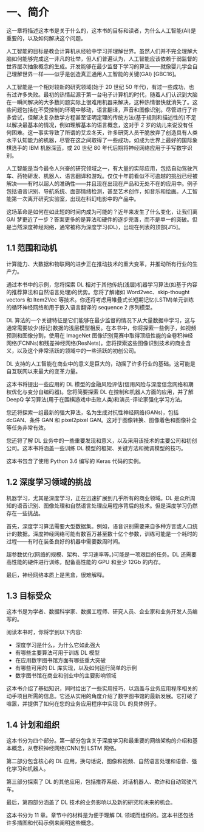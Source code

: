 # 一、简介

这一章将描述这本书是关于什么的，这本书的目标和读者，为什么人工智能(AI)是重要的，以及如何解决这个问题。

人工智能的目标是教会计算机从经验中学习并理解世界。虽然人们并不完全理解大脑如何能够完成这一非凡的壮举，但人们普遍认为，人工智能应该依赖于弱监督的世界层次抽象概念的生成。开发能够在最少监督下学习的算法——就像婴儿学会自己理解世界一样——似乎是创造真正通用人工智能的关键(GAI) [GBC16]。

人工智能是一个相对较新的研究领域(始于 20 世纪 50 年代)，有过一些成功，也有过许多失败。最初的热情起源于第一台电子计算机的时代，随着人们认识到大脑在一瞬间解决的大多数问题实际上很难用机器来解决，这种热情很快就消失了。这些问题包括在不受控制的环境中移动，语言翻译，声音和图像识别。尽管进行了许多尝试，但解决复杂数学方程甚至证明定理的传统方法(基于规则和描述性的)不足以解决最基本的情况，例如理解基本的语言概念，这对于 2 岁的幼儿来说没有任何困难。这一事实导致了所谓的艾龙冬天，许多研究人员干脆放弃了创造具有人类水平认知能力的机器，尽管在这之间取得了一些成功，如成为世界上最好的国际象棋选手的 IBM 机器深蓝，或 20 世纪 80 年代后期将神经网络应用于手写数字识别。

人工智能是当今最令人兴奋的研究领域之一，有大量的实际应用，包括自动驾驶汽车、药物研发、机器人、语言翻译和游戏。仅仅十年前看似不可逾越的挑战已经被解决——有时以超人的准确性——并且现在出现在产品和无处不在的应用中。例子包括语音识别、导航系统、面部情绪检测，甚至艺术创作，如音乐和绘画。人工智能第一次离开研究实验室，出现在科幻电影中的产品中。

这场革命是如何在如此短的时间内成为可能的？近年来发生了什么变化，让我们离 GAI 梦更近了一步？答案更多的是算法和硬件的逐步完善，而不是单一的突破。但是当然深度神经网络，通常被称为深度学习(DL)，出现在列表的顶部[J15]。

## 1.1 范围和动机

计算能力、大数据和物联网的进步正在推动技术的重大变革，并推动所有行业的生产力。

通过本书中的示例，您将探索 DL 相对于其他传统(浅层)机器学习算法(如基于内容的推荐算法和自然语言处理)的优势。您将了解诸如 Word2vec、skip-thought vectors 和 Item2Vec 等技术。你还将考虑用堆叠式长短期记忆(LSTM)单元训练的循环神经网络和用于嵌入语言翻译的 sequence 2 序列模型。

DL 算法的一个关键特征是它们能够在最少监督的情况下从大量数据中学习，这与通常需要较少(标记)数据的浅层模型相反。在本书中，你将探索一些例子，如视频预测和图像分割，使用在 ImageNet 图像识别竞赛中取得顶级性能的全卷积神经网络(FCNNs)和残差神经网络(ResNets)。您将探索这些图像识别技术的商业含义，以及这个非常活跃的领域中的一些活跃的初创公司。

DL 支持的人工智能在商业中的意义是巨大的，动摇了许多行业的基础。这可能是自互联网以来最大的变革力量。

这本书将提出一些应用的 DL 模型的金融风险评估(信用风险与深度信念网络和期权优化与变分自编码器)。您将简要探索 DL 在控制和机器人方面的应用，并了解 DeepQ 学习算法(用于在围棋游戏中击败人类)和演员-评论家强化学习方法。

您还将探索一组最新的强大算法，名为生成对抗性神经网络(GANs)，包括 dcGAN、条件 GAN 和 pixel2pixel GAN。这对于图像转换、图像着色和图像补全等任务非常有效。

您还将了解 DL 业务中的一些重要发现和意义，以及采用该技术的主要公司和初创公司。这本书将涵盖一些训练 DL 模型的框架、关键方法和微调模型的技巧。

这本书包含了使用 Python 3.6 编写的 Keras 代码的实例。

## 1.2 深度学习领域的挑战

机器学习，尤其是深度学习，正在迅速扩展到几乎所有的商业领域。DL 是众所周知的语音识别、图像处理和自然语言处理应用程序背后的技术。但是深度学习仍然存在一些挑战。

首先，深度学习算法需要大型数据集。例如，语音识别需要来自多种方言或人口统计的数据。深度神经网络可能有数百万甚至数十亿个参数，训练可能是一个耗时的过程——有时在装备良好的机器中需要数周时间。

超参数优化(网络的规模、架构、学习速率等。)可能是一项艰巨的任务。DL 还需要高性能的硬件进行训练，配备高性能的 GPU 和至少 12Gb 的内存。

最后，神经网络本质上是黑盒，很难解释。

## 1.3 目标受众

这本书是为学者、数据科学家、数据工程师、研究人员、企业家和业务开发人员编写的。

阅读本书时，你将学到以下内容:

*   深度学习是什么，为什么它如此强大
*   有哪些主要算法可用于训练 DL 模型
*   在应用数字图书馆方面有哪些重大突破
*   有哪些可用的 DL 库实现，以及如何运行简单的示例
*   数字图书馆在商业和创业中的主要影响领域

这本书介绍了基础知识，同时给出了一些实用技巧，以涵盖与业务应用程序相关的动手项目所需的信息。它还从实用的角度介绍了数字图书馆的最新发展。它打破了喧嚣，并提供了如何在您的业务应用程序中实现 DL 的具体例子。

## 1.4 计划和组织

这本书分为四个部分。第一部分包含关于深度学习和最重要的网络架构的介绍和基本概念，从卷积神经网络(CNN)到 LSTM 网络。

第二部分包含核心的 DL 应用，换句话说，图像和视频、自然语言处理和语音、强化学习和机器人。

第三部分探索了 DL 的其他应用，包括推荐系统、对话机器人、欺诈和自动驾驶汽车。

最后，第四部分涵盖了 DL 技术的业务影响以及新的研究和未来的机会。

这本书分为 11 章。章节中的材料是为便于理解 DL 领域而组织的。这本书还包括许多插图和代码示例来阐明这些概念。